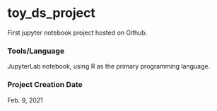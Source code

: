 # toy_ds_project

First jupyter notebook project hosted on Github.

### Tools/Language
JupyterLab notebook, using R as the primary programming language.

### Project Creation Date
Feb. 9, 2021

